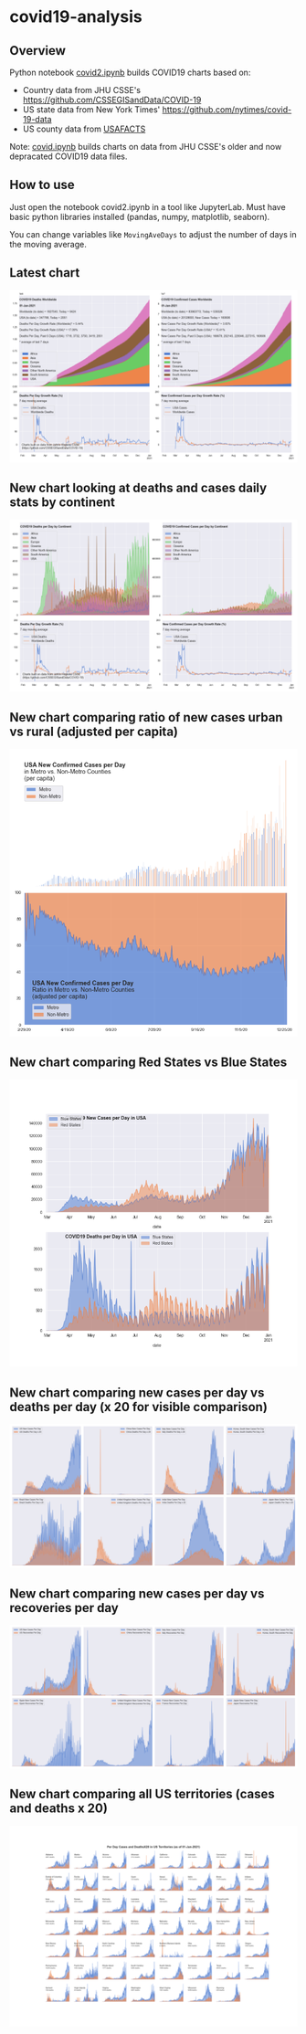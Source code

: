 # covid19-analysis

## Overview
Python notebook [covid2.ipynb](https://github.com/danlaw/covid19-analysis/blob/master/covid2.ipynb) builds COVID19 charts based on:
* Country data from JHU CSSE's https://github.com/CSSEGISandData/COVID-19
* US state data from New York Times' https://github.com/nytimes/covid-19-data
* US county data from [USAFACTS](https://usafacts.org/visualizations/coronavirus-covid-19-spread-map/)

Note: [covid.ipynb](https://github.com/danlaw/covid19-analysis/blob/master/covid.ipynb) builds charts on data from JHU CSSE's older and now depracated COVID19 data files.

## How to use
Just open the notebook covid2.ipynb in a tool like JupyterLab. Must have basic python libraries installed (pandas, numpy, matplotlib, seaborn).

You can change variables like ``MovingAveDays`` to adjust the number of days in the moving average.

## Latest chart
![Latest chart](charts/20210101-covid19-chart.png)

## New chart looking at deaths and cases daily stats by continent
![Comparison chart](charts/20210101-covid19-chart-perday.png)

## New chart comparing ratio of new cases urban vs rural (adjusted per capita)
![Urban rural per capita chart](charts/20210101-US-counties-urban-vs-rural-per-capita.png)

## New chart comparing Red States vs Blue States
![Red vs Blue chart](charts/20210101-compare-daily-red-vs-blue-states.png)

## New chart comparing new cases per day vs deaths per day (x 20 for visible comparison)
![Comparison chart](charts/20210101-comparison-chart.png)

## New chart comparing new cases per day vs recoveries per day
![Recovery chart](charts/20210101-comparison-recovery-chart.png)

## New chart comparing all US territories (cases and deaths x 20)
![Territories chart](charts/20210101-compare-US-territories.png)

